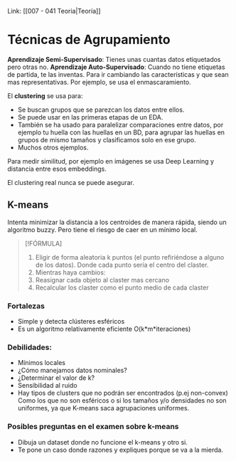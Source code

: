 Link: [[007 - 041 Teoria|Teoría]]


# Técnicas de Agrupamiento

**Aprendizaje Semi-Supervisado**: Tienes unas cuantas datos etiquetados pero otras no.
**Aprendizaje Auto-Supervisado**: Cuando no tiene etiquetas de partida, te las inventas. Para ir cambiando las características y que sean mas representativas. Por ejemplo, se usa el enmascaramiento. 

El **clustering** se usa para:
- Se buscan grupos que se parezcan los datos entre ellos. 
- Se puede usar en las primeras etapas de un EDA.
- También se ha usado para paralelizar comparaciones entre datos, por ejemplo tu huella con las huellas en un BD, para agrupar las huellas en grupos de mismo tamaños y clasificamos solo en ese grupo.
- Muchos otros ejemplos.

Para medir similitud, por ejemplo en imágenes se usa Deep Learning y distancia entre esos embeddings.

El clustering real nunca se puede asegurar.

## K-means

Intenta minimizar la distancia a los centroides de manera rápida, siendo un algoritmo buzzy. Pero tiene el riesgo de caer en un mínimo local.

> [!FÓRMULA]
> 1. Eligir de forma aleatoria k puntos (el punto refiriéndose a alguno de los datos). Donde cada punto sería el centro del claster.
> 2. Mientras haya cambios:
> 	1. Reasignar cada objeto al claster mas cercano
> 	2. Recalcular los claster como el punto medio de cada claster

### Fortalezas
- Simple y detecta clústeres esféricos
- Es un algoritmo relativamente eficiente
  O(k\*m\*iteraciones)
### Debilidades:
- Mínimos locales
- ¿Cómo manejamos datos nominales?
- ¿Determinar el valor de k?
-  Sensibilidad al ruido
- Hay tipos de clusters que no podrán ser encontrados (p.ej non-convex) Como los que no son esféricos o si los tamaños y/o densidades no son uniformes, ya que K-means saca agrupaciones uniformes.



### Posibles preguntas en el examen sobre k-means
- Dibuja un dataset donde no funcione el k-means y otro si.
- Te pone un caso donde razones y expliques porque se va a la mierda.